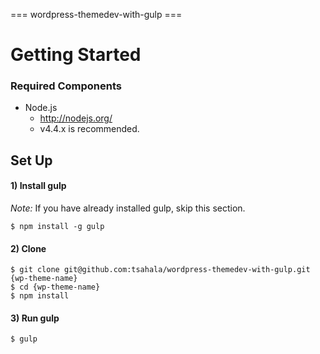 === wordpress-themedev-with-gulp ===

# Getting Started

### Required Components

- Node.js
    - <http://nodejs.org/>
    - v4.4.x is recommended.

## Set Up

#### 1) Install gulp

*Note:* If you have already installed gulp, skip this section.

    $ npm install -g gulp

#### 2) Clone

    $ git clone git@github.com:tsahala/wordpress-themedev-with-gulp.git {wp-theme-name}
    $ cd {wp-theme-name}
    $ npm install

#### 3) Run gulp

    $ gulp
